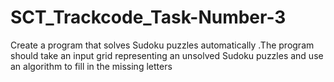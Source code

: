 # SCT_Trackcode_Task-Number-3
Create a program that solves Sudoku puzzles automatically .The program should take an input grid representing an unsolved Sudoku puzzles and use an algorithm to fill in the missing letters
